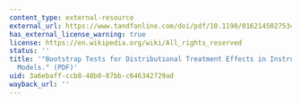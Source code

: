 ```yaml
---
content_type: external-resource
external_url: https://www.tandfonline.com/doi/pdf/10.1198/016214502753479419?casa_token=J9TlyPvyXPwAAAAA:SztYrxgTwqRlEkUC--skwRVGU7KzpY_F48toDoWT3aCmZsmK3-QNWEdcC2lvyr1lcA1HBxK0DNksvQ
has_external_license_warning: true
license: https://en.wikipedia.org/wiki/All_rights_reserved
status: ''
title: '"Bootstrap Tests for Distributional Treatment Effects in Instrumental Variables
  Models." (PDF)'
uid: 3a6ebaff-ccb8-48b0-87bb-c646342729ad
wayback_url: ''
---
```


